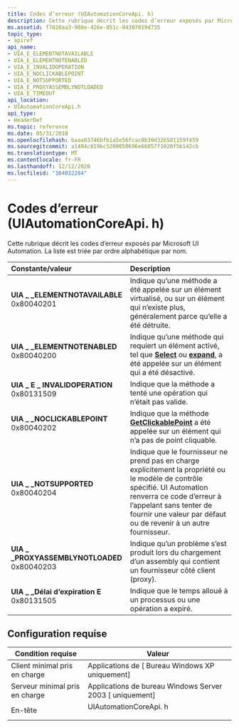 ```yaml
---
title: Codes d’erreur (UIAutomationCoreApi. h)
description: Cette rubrique décrit les codes d’erreur exposés par Microsoft UI Automation.
ms.assetid: f7820aa3-908e-426e-851c-84397019d735
topic_type:
- apiref
api_name:
- UIA_E_ELEMENTNOTAVAILABLE
- UIA_E_ELEMENTNOTENABLED
- UIA_E_INVALIDOPERATION
- UIA_E_NOCLICKABLEPOINT
- UIA_E_NOTSUPPORTED
- UIA_E_PROXYASSEMBLYNOTLOADED
- UIA_E_TIMEOUT
api_location:
- UIAutomationCoreApi.h
api_type:
- HeaderDef
ms.topic: reference
ms.date: 05/31/2018
ms.openlocfilehash: baaa03746bfb1a5e56fcac8b39d326581159f459
ms.sourcegitcommit: a1494c819bc5200050696e66057f1020f5b142cb
ms.translationtype: MT
ms.contentlocale: fr-FR
ms.lasthandoff: 12/12/2020
ms.locfileid: "104032284"
---
```

# <a name="error-codes-uiautomationcoreapih"></a>Codes d’erreur (UIAutomationCoreApi. h)

Cette rubrique décrit les codes d’erreur exposés par Microsoft UI Automation. La liste est triée par ordre alphabétique par nom.



| Constante/valeur                                                                                                                                                                                                                                                              | Description                                                                                                                                                                                                                                              |
|:----------------------------------------------------------------------------------------------------------------------------------------------------------------------------------------------------------------------------------------------------------------------------|:---------------------------------------------------------------------------------------------------------------------------------------------------------------------------------------------------------------------------------------------------------|
| <span id="UIA_E_ELEMENTNOTAVAILABLE"></span><span id="uia_e_elementnotavailable"></span><dl> <dt>**UIA \_ \_ELEMENTNOTAVAILABLE**</dt> <dt>0x80040201</dt> </dl>          | Indique qu’une méthode a été appelée sur un élément virtualisé, ou sur un élément qui n’existe plus, généralement parce qu’elle a été détruite. <br/>                                                                                                  |
| <span id="UIA_E_ELEMENTNOTENABLED"></span><span id="uia_e_elementnotenabled"></span><dl> <dt>**UIA \_ \_ELEMENTNOTENABLED**</dt> <dt>0x80040200</dt> </dl>                | Indique qu’une méthode qui requiert un élément activé, tel que [**Select**](/windows/desktop/api/UIAutomationCore/nf-uiautomationcore-iselectionitemprovider-select) ou [**expand**](/windows/desktop/api/UIAutomationCore/nf-uiautomationcore-iexpandcollapseprovider-expand), a été appelée sur un élément qui a été désactivé. <br/>             |
| <span id="UIA_E_INVALIDOPERATION"></span><span id="uia_e_invalidoperation"></span><dl> <dt>**UIA \_ E \_ INVALIDOPERATION**</dt> <dt>0x80131509</dt> </dl>                   | Indique que la méthode a tenté une opération qui n’était pas valide.<br/>                                                                                                                                                                          |
| <span id="UIA_E_NOCLICKABLEPOINT"></span><span id="uia_e_noclickablepoint"></span><dl> <dt>**UIA \_ \_NOCLICKABLEPOINT**</dt> <dt>0x80040202</dt> </dl>                   | Indique que la méthode [**GetClickablePoint**](/windows/desktop/api/UIAutomationClient/nf-uiautomationclient-iuiautomationelement-getclickablepoint) a été appelée sur un élément qui n’a pas de point cliquable.<br/>                                                                                    |
| <span id="UIA_E_NOTSUPPORTED"></span><span id="uia_e_notsupported"></span><dl> <dt>**UIA \_ \_NOTSUPPORTED**</dt> <dt>0x80040204</dt> </dl>                               | Indique que le fournisseur ne prend pas en charge explicitement la propriété ou le modèle de contrôle spécifié. UI Automation renverra ce code d’erreur à l’appelant sans tenter de fournir une valeur par défaut ou de revenir à un autre fournisseur.<br/> |
| <span id="UIA_E_PROXYASSEMBLYNOTLOADED"></span><span id="uia_e_proxyassemblynotloaded"></span><dl> <dt>**UIA \_ \_PROXYASSEMBLYNOTLOADED**</dt> <dt>0x80040203</dt> </dl> | Indique qu’un problème s’est produit lors du chargement d’un assembly qui contient un fournisseur côté client (proxy).<br/>                                                                                                                                      |
| <span id="UIA_E_TIMEOUT"></span><span id="uia_e_timeout"></span><dl> <dt>**UIA \_ \_Délai d’expiration E**</dt> <dt>0x80131505</dt> </dl>                                                      | Indique que le temps alloué à un processus ou une opération a expiré.<br/>                                                                                                                                                                      |



## <a name="requirements"></a>Configuration requise



| Condition requise | Valeur |
|-------------------------------------|--------------------------------------------------------------------------------------------------|
| Client minimal pris en charge<br/> | Applications de \[ Bureau Windows XP uniquement\]<br/>                                                      |
| Serveur minimal pris en charge<br/> | Applications de bureau Windows Server 2003 \[ uniquement\]<br/>                                             |
| En-tête<br/>                   | <dl> <dt>UIAutomationCoreApi. h</dt> </dl> |



 

 





